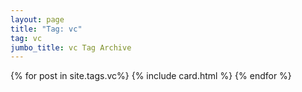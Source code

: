 ```yaml
---
layout: page
title: "Tag: vc"
tag: vc
jumbo_title: vc Tag Archive
---
```

<div class="row">
{% for post in site.tags.vc%}
{% include card.html %}
{% endfor %}
</div>